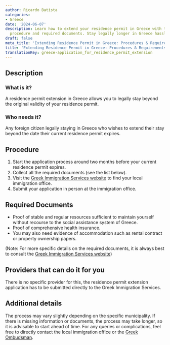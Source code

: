 ```yaml
---
author: Ricardo Batista
categories:
- Greece
date: '2024-06-07'
description: Learn how to extend your residence permit in Greece with the step-by-step
  procedure and required documents. Stay legally longer in Greece hassle-free!
draft: false
meta_title: 'Extending Residence Permit in Greece: Procedures & Requirements'
title: 'Extending Residence Permit in Greece: Procedures & Requirements'
translationKey: greece-application_for_residence_permit_extension
---
```



## Description
### What is it?
A residence permit extension in Greece allows you to legally stay beyond the original validity of your residence permit. 

### Who needs it?
Any foreign citizen legally staying in Greece who wishes to extend their stay beyond the date their current residence permit expires.

## Procedure
1. Start the application process around two months before your current residence permit expires.
2. Collect all the required documents (see the list below).
3. Visit the [Greek Immigration Services website](http://www.ypes.gr/) to find your local immigration office.
4. Submit your application in person at the immigration office. 

## Required Documents
- Proof of stable and regular resources sufficient to maintain yourself without recourse to the social assistance system of Greece.
- Proof of comprehensive health insurance.
- You may also need evidence of accommodation such as rental contract or property ownership papers.

(Note: For more specific details on the required documents, it is always best to consult the [Greek Immigration Services website](http://www.ypes.gr/))

## Providers that can do it for you

There is no specific provider for this, the residence permit extension application has to be submitted directly to the Greek Immigration Services.

## Additional details
The process may vary slightly depending on the specific municipality. If there is missing information or documents, the process may take longer, so it is advisable to start ahead of time. For any queries or complications, feel free to directly contact the local immigration office or the [Greek Ombudsman](https://www.synigoros.gr/).